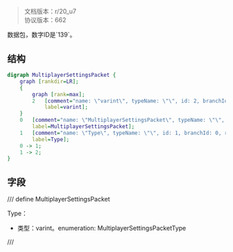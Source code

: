 # <!-- md:samp MultiplayerSettingsPacket -->

> 文档版本：r/20_u7<br/>协议版本：662

<!-- md:samp MultiplayerSettingsPacket -->数据包，数字ID是`139`。

## 结构

```dot
digraph MultiplayerSettingsPacket {
	graph [rankdir=LR];
	{
		graph [rank=max];
		2	[comment="name: \"varint\", typeName: \"\", id: 2, branchId: 0, recurseId: -1, attributes: 512, notes: \"\"",
			label=varint];
	}
	0	[comment="name: \"MultiplayerSettingsPacket\", typeName: \"\", id: 0, branchId: 139, recurseId: -1, attributes: 0, notes: \"\"",
		label=MultiplayerSettingsPacket];
	1	[comment="name: \"Type\", typeName: \"\", id: 1, branchId: 0, recurseId: -1, attributes: 0, notes: \"enumeration: MultiplayerSettingsPacketType\"",
		label=Type];
	0 -> 1;
	1 -> 2;
}

```

## 字段

/// define
MultiplayerSettingsPacket

Type：<!-- md:samp varint -->

- 类型：varint。enumeration: MultiplayerSettingsPacketType


///

